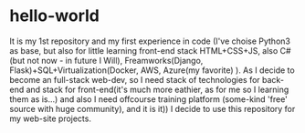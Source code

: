 # hello-world
It is my 1st repository and my first experience in code (I've choise Python3 as base, but also for little learning front-end stack HTML+CSS+JS, also C#(but not now - in future I Will), Freamworks(Django, Flask)+SQL+Virtualization(Docker, AWS, Azure(my favorite) ).
As I decide to become an full-stack web-dev, so I need stack of technologies for back-end and stack for front-end(it's much more eathier, as for me so I learning them as is...) and also I need offcourse training platform (some-kind 'free' source with huge community), and it is it))
I decide to use this repository for my web-site projects.
